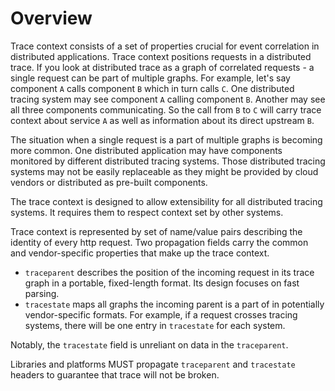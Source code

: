 # Overview

Trace context consists of a set of properties crucial for event correlation in distributed applications. Trace context positions requests in a distributed trace. If you look at distributed trace as a graph of correlated requests - a single request can be part of multiple graphs. For example, let's say component `A` calls component `B` which in turn calls `C`. One distributed tracing system may see component `A` calling component `B`. Another may see all three components communicating. So the call from `B` to `C` will carry trace context about service `A` as well as information about its direct upstream `B`.

The situation when a single request is a part of multiple graphs is becoming more common. One distributed application may have components monitored by different distributed tracing systems. Those distributed tracing systems may not be easily replaceable as they might be provided by cloud vendors or distributed as pre-built components.

The trace context is designed to allow extensibility for all distributed tracing systems. It requires them to respect context set by other systems.

Trace context is represented by set of name/value pairs describing the identity of every http request. Two propagation fields carry the common and vendor-specific properties that make up the trace context.

* `traceparent` describes the position of the incoming request in its trace graph in a portable, fixed-length format. Its design focuses on fast parsing.
* `tracestate` maps all graphs the incoming parent is a part of in potentially vendor-specific formats. For example, if a request crosses tracing systems, there will be one entry in `tracestate` for each system.

Notably, the `tracestate` field is unreliant on data in the `traceparent`.

Libraries and platforms MUST propagate `traceparent` and `tracestate` headers to guarantee that trace will not be broken.
